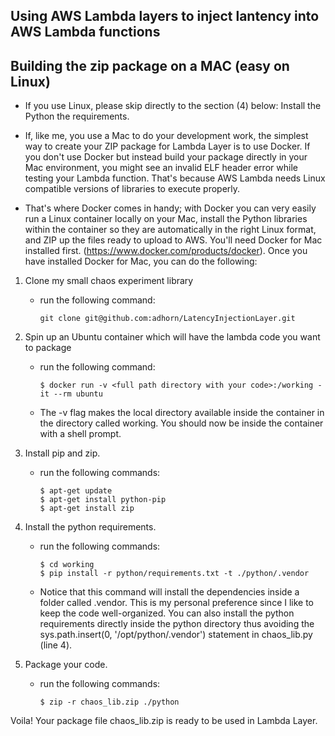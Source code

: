 ## Using AWS Lambda layers to inject lantency into AWS Lambda functions

## Building the zip package on a MAC (easy on Linux)
* If you use Linux, please skip directly to the section (4) below: Install the Python the requirements. 
* If, like me,  you use a Mac to do your development work, the simplest way to create your ZIP package for Lambda Layer is to use Docker. If you don't use Docker but instead build your package directly in your Mac environment, you might see an invalid ELF header error while testing your Lambda function. That's because AWS Lambda needs Linux compatible versions of libraries to execute properly.

* That's where Docker comes in handy; with Docker you can very easily run a Linux container locally on your Mac, install the Python libraries within the container so they are automatically in the right Linux format, and ZIP up the files ready to upload to AWS. You'll need Docker for Mac installed first. (https://www.docker.com/products/docker). Once you have installed Docker for Mac, you can do the following:

1. Clone my small chaos experiment library
    * run the following command:

        ```
        git clone git@github.com:adhorn/LatencyInjectionLayer.git
        ```

2. Spin up an Ubuntu container which will have the lambda code you want to package
    * run the following command:

        ```
        $ docker run -v <full path directory with your code>:/working -it --rm ubuntu
        ```
    * The -v flag makes the local directory available inside the container in the directory called working. You should now be inside the container with a shell prompt.


3. Install pip and zip.
    * run the following commands:    
        ```
        $ apt-get update
        $ apt-get install python-pip
        $ apt-get install zip
        ```

4. Install the python requirements.
    * run the following commands:    
        ```
        $ cd working
        $ pip install -r python/requirements.txt -t ./python/.vendor
        ```
    * Notice  that this command will install the dependencies inside a folder called .vendor. This is my personal preference since I like to keep the code well-organized. You can also install the python requirements directly inside the python directory thus avoiding the sys.path.insert(0, '/opt/python/.vendor') statement in chaos_lib.py (line 4).

5. Package your code.
    * run the following commands:
        ```
        $ zip -r chaos_lib.zip ./python
        ```

Voila! Your package file chaos_lib.zip is ready to be used in Lambda Layer.
